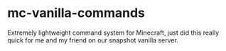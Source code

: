# mc-vanilla-commands

Extremely lightweight command system for Minecraft, just did this really quick for me and my friend on our snapshot vanilla server.
